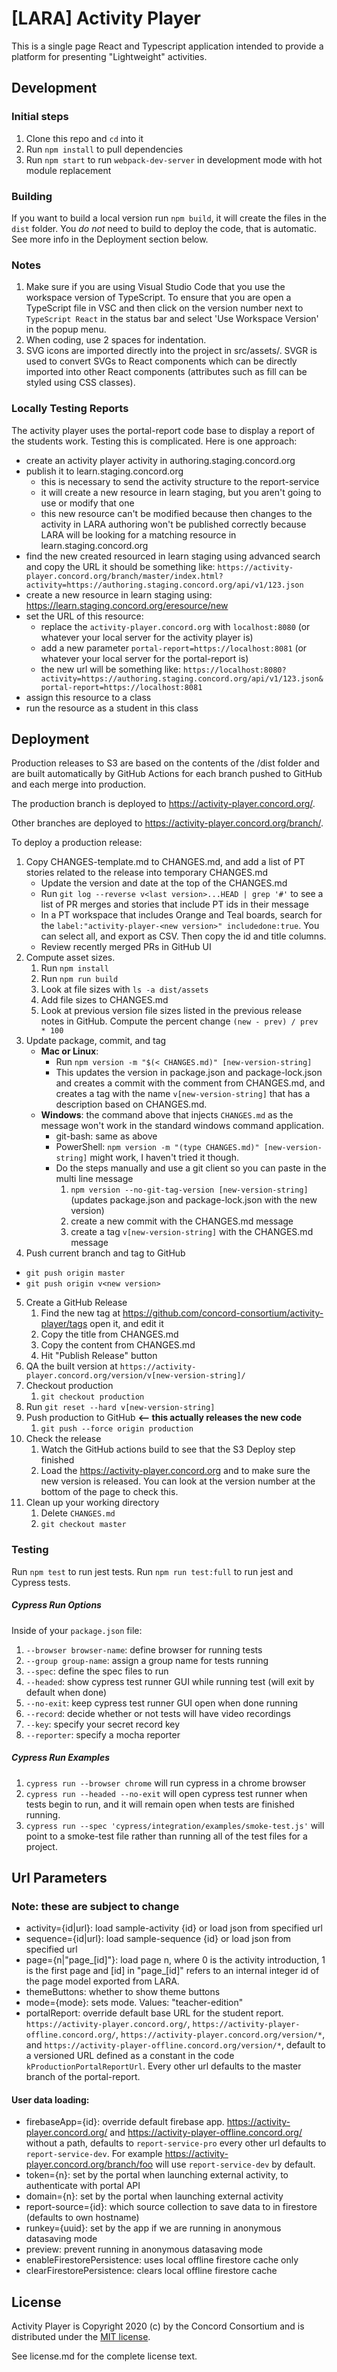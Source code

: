 # [LARA] Activity Player

This is a single page React and Typescript application intended to provide a platform for presenting "Lightweight" activities.

## Development

### Initial steps

1. Clone this repo and `cd` into it
2. Run `npm install` to pull dependencies
3. Run `npm start` to run `webpack-dev-server` in development mode with hot module replacement

### Building

If you want to build a local version run `npm build`, it will create the files in the `dist` folder.
You *do not* need to build to deploy the code, that is automatic.  See more info in the Deployment section below.

### Notes

1. Make sure if you are using Visual Studio Code that you use the workspace version of TypeScript.
   To ensure that you are open a TypeScript file in VSC and then click on the version number next to
   `TypeScript React` in the status bar and select 'Use Workspace Version' in the popup menu.
2. When coding, use 2 spaces for indentation.
3. SVG icons are imported directly into the project in src/assets/. SVGR is used to convert SVGs to React components which can be directly imported into other React components (attributes such as fill can be styled using CSS classes).

### Locally Testing Reports

The activity player uses the portal-report code base to display a report of the students work.
Testing this is complicated. Here is one approach:
- create an activity player activity in authoring.staging.concord.org
- publish it to learn.staging.concord.org
  - this is necessary to send the activity structure to the report-service
  - it will create a new resource in learn staging, but you aren't going to use or modify that one
  - this new resource can't be modified because then changes to the activity in LARA authoring won't be published correctly because LARA will be looking for a matching resource in learn.staging.concord.org
- find the new created resourced in learn staging using advanced search and copy the URL it should be something like:
  `https://activity-player.concord.org/branch/master/index.html?activity=https://authoring.staging.concord.org/api/v1/123.json`
- create a new resource in learn staging using: https://learn.staging.concord.org/eresource/new
- set the URL of this resource:
  - replace the `activity-player.concord.org` with `localhost:8080` (or whatever your local server for the activity player is)
  - add a new parameter `portal-report=https://localhost:8081` (or whatever your local server for the portal-report is)
  - the new url will be something like:
  `https://localhost:8080?activity=https://authoring.staging.concord.org/api/v1/123.json&portal-report=https://localhost:8081`
- assign this resource to a class
- run the resource as a student in this class

## Deployment

Production releases to S3 are based on the contents of the /dist folder and are built automatically by GitHub Actions for each branch pushed to GitHub and each merge into production.

The production branch is deployed to https://activity-player.concord.org/.

Other branches are deployed to https://activity-player.concord.org/branch/<name>.

To deploy a production release:

1. Copy CHANGES-template.md to CHANGES.md, and add a list of PT stories related to the release into temporary CHANGES.md
    - Update the version and date at the top of the CHANGES.md
    - Run `git log --reverse v<last version>...HEAD | grep '#'` to see a list of PR merges and stories that include PT ids in their message
    - In a PT workspace that includes Orange and Teal boards, search for the `label:"activity-player-<new version>" includedone:true`. You can select all, and export as CSV. Then copy the id and title columns.
    - Review recently merged PRs in GitHub UI
2. Compute asset sizes.
    1. Run `npm install`
    2. Run `npm run build`
    3. Look at file sizes with `ls -a dist/assets`
    4. Add file sizes to CHANGES.md
    5. Look at previous version file sizes listed in the previous release notes in GitHub. Compute the percent change `(new - prev) / prev * 100`
3. Update package, commit, and tag
    - **Mac or Linux**:
        - Run `npm version -m "$(< CHANGES.md)" [new-version-string]`
        - This updates the version in package.json and package-lock.json and creates a commit with the comment from CHANGES.md, and creates a tag with the name `v[new-version-string]` that has a description based on CHANGES.md.
    - **Windows**: the command above that injects `CHANGES.md` as the message won't work in the standard windows command application.
        - git-bash: same as above
        - PowerShell: `npm version -m "(type CHANGES.md)" [new-version-string]` might work, I haven't tried it though.
        - Do the steps manually and use a git client so you can paste in the multi line message
            1. `npm version --no-git-tag-version [new-version-string]` (updates package.json and package-lock.json with the new version)
            2. create a new commit with the CHANGES.md message
            3. create a tag `v[new-version-string]` with the CHANGES.md message
4. Push current branch and tag to GitHub
  - `git push origin master`
  - `git push origin v<new version>`
5. Create a GitHub Release
    1. Find the new tag at https://github.com/concord-consortium/activity-player/tags open it, and edit it
    2. Copy the title from CHANGES.md
    3. Copy the content from CHANGES.md
    4. Hit "Publish Release" button
6. QA the built version at `https://activity-player.concord.org/version/v[new-version-string]/`
7. Checkout production
    1. `git checkout production`
8. Run `git reset --hard v[new-version-string]`
9. Push production to GitHub **<-- this actually releases the new code**
    1. `git push --force origin production`
10. Check the release
    1. Watch the GitHub actions build to see that the S3 Deploy step finished
    2. Load the https://activity-player.concord.org and to make sure the new version is released. You can look at the version number at the bottom of the page to check this.
11. Clean up your working directory
    1. Delete `CHANGES.md`
    2. `git checkout master`

### Testing

Run `npm test` to run jest tests. Run `npm run test:full` to run jest and Cypress tests.

##### Cypress Run Options

Inside of your `package.json` file:
1. `--browser browser-name`: define browser for running tests
2. `--group group-name`: assign a group name for tests running
3. `--spec`: define the spec files to run
4. `--headed`: show cypress test runner GUI while running test (will exit by default when done)
5. `--no-exit`: keep cypress test runner GUI open when done running
6. `--record`: decide whether or not tests will have video recordings
7. `--key`: specify your secret record key
8. `--reporter`: specify a mocha reporter

##### Cypress Run Examples

1. `cypress run --browser chrome` will run cypress in a chrome browser
2. `cypress run --headed --no-exit` will open cypress test runner when tests begin to run, and it will remain open when tests are finished running.
3. `cypress run --spec 'cypress/integration/examples/smoke-test.js'` will point to a smoke-test file rather than running all of the test files for a project.

## Url Parameters
### Note: these are subject to change

* activity={id|url}:    load sample-activity {id} or load json from specified url
* sequence={id|url}:    load sample-sequence {id} or load json from specified url
* page={n|"page_[id]"}: load page n, where 0 is the activity introduction, 1 is the first page and [id] in "page_[id]" refers to an internal integer id of the page model exported from LARA.
* themeButtons:         whether to show theme buttons
* mode={mode}:          sets mode. Values: "teacher-edition"
* portalReport:         override default base URL for the student report. `https://activity-player.concord.org/`, `https://activity-player-offline.concord.org/`, `https://activity-player.concord.org/version/*`, and `https://activity-player-offline.concord.org/version/*`, default to a versioned URL defined as a constant in the code `kProductionPortalReportUrl`. Every other url defaults to the master branch of the portal-report.

#### User data loading:
* firebaseApp={id}:  override default firebase app. https://activity-player.concord.org/ and https://activity-player-offline.concord.org/ without a path, defaults to `report-service-pro` every other url defaults to `report-service-dev`. For example https://activity-player.concord.org/branch/foo will use `report-service-dev` by default.
* token={n}:         set by the portal when launching external activity, to authenticate with portal API
* domain={n}:        set by the portal when launching external activity
* report-source={id}: which source collection to save data to in firestore (defaults to own hostname)
* runkey={uuid}:     set by the app if we are running in anonymous datasaving mode
* preview:           prevent running in anonymous datasaving mode
* enableFirestorePersistence: uses local offline firestore cache only
* clearFirestorePersistence: clears local offline firestore cache

## License

Activity Player is Copyright 2020 (c) by the Concord Consortium and is distributed under the [MIT license](http://www.opensource.org/licenses/MIT).

See license.md for the complete license text.
